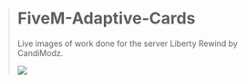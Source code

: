 > # FiveM-Adaptive-Cards
> Live images of work done for the server Liberty Rewind by CandiModz.
> 
> ![](https://cdn.discordapp.com/attachments/706264871150420020/787904529794203689/unknown.png)
